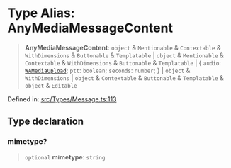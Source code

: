 # Type Alias: AnyMediaMessageContent

> **AnyMediaMessageContent**: `object` & `Mentionable` & `Contextable` & `WithDimensions` & `Buttonable` & `Templatable` \| `object` & `Mentionable` & `Contextable` & `WithDimensions` & `Buttonable` & `Templatable` \| \{ `audio`: [`WAMediaUpload`](WAMediaUpload.md); `ptt`: `boolean`; `seconds`: `number`; \} \| `object` & `WithDimensions` \| `object` & `Contextable` & `Buttonable` & `Templatable` & `object` & `Editable`

Defined in: [src/Types/Message.ts:113](https://github.com/Fokusdotid/Baileys/blob/8399cb6fd4e55090cdf57b06ffaae3e8a88880fe/src/Types/Message.ts#L113)

## Type declaration

### mimetype?

> `optional` **mimetype**: `string`
